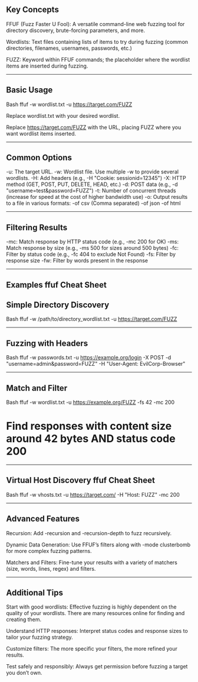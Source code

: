 ## Key Concepts

FFUF (Fuzz Faster U Fool): A versatile command-line web fuzzing tool for directory discovery, brute-forcing parameters, and more.

Wordlists: Text files containing lists of items to try during fuzzing (common directories, filenames, usernames, passwords, etc.)

FUZZ: Keyword within FFUF commands; the placeholder where the wordlist items are inserted during fuzzing.

---

## Basic Usage

Bash
ffuf -w wordlist.txt -u https://target.com/FUZZ 

Replace wordlist.txt with your desired wordlist.

Replace https://target.com/FUZZ with the URL, placing FUZZ where you want wordlist items inserted.

---

## Common Options

-u: The target URL.
-w: Wordlist file. Use multiple -w to provide several wordlists.
-H: Add headers (e.g., -H "Cookie: sessionid=12345")
-X: HTTP method (GET, POST, PUT, DELETE, HEAD, etc.)
-d: POST data (e.g., -d "username=test&password=FUZZ")
-t: Number of concurrent threads (increase for speed at the cost of higher bandwidth use)
-o: Output results to a file in various formats:
-of csv (Comma separated)
-of json
-of html

---

## Filtering Results

-mc: Match response by HTTP status code (e.g., -mc 200 for OK)
-ms: Match response by size (e.g., -ms 500 for sizes around 500 bytes)
-fc: Filter by status code (e.g., -fc 404 to exclude Not Found)
-fs: Filter by response size
-fw: Filter by words present in the response

---

## Examples ffuf Cheat Sheet

## Simple Directory Discovery

Bash
ffuf -w /path/to/directory_wordlist.txt  -u https://target.com/FUZZ

---

## Fuzzing with Headers

Bash
ffuf -w passwords.txt -u https://example.org/login -X POST -d "username=admin&password=FUZZ" -H "User-Agent: EvilCorp-Browser" 

---

## Match and Filter

Bash
ffuf -w wordlist.txt -u https://example.org/FUZZ -fs 42 -mc 200  

# Find responses with content size around 42 bytes AND status code 200

---

## Virtual Host Discovery ffuf Cheat Sheet

Bash
ffuf -w vhosts.txt -u https://target.com/ -H "Host: FUZZ" -mc 200 

---

## Advanced Features

Recursion: Add -recursion and -recursion-depth to fuzz recursively.

Dynamic Data Generation: Use FFUF’s filters along with -mode clusterbomb for more complex fuzzing patterns.

Matchers and Filters: Fine-tune your results with a variety of matchers (size, words, lines, regex) and filters.

---

## Additional Tips

Start with good wordlists: Effective fuzzing is highly dependent on the quality of your wordlists. There are many resources online for finding and creating them.

Understand HTTP responses: Interpret status codes and response sizes to tailor your fuzzing strategy.

Customize filters: The more specific your filters, the more refined your results.

Test safely and responsibly: Always get permission before fuzzing a target you don’t own.
